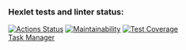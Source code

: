### Hexlet tests and linter status:
[![Actions Status](https://github.com/dariazem25/java-project-73/workflows/hexlet-check/badge.svg)](https://github.com/dariazem25/java-project-73/actions)
[![Maintainability](https://api.codeclimate.com/v1/badges/2b05f1d219ae3b5d9c6a/maintainability)](https://codeclimate.com/github/dariazem25/java-project-73/maintainability)
[![Test Coverage](https://api.codeclimate.com/v1/badges/2b05f1d219ae3b5d9c6a/test_coverage)](https://codeclimate.com/github/dariazem25/java-project-73/test_coverage)   
[Task Manager](https://web-production-1d85.up.railway.app/)